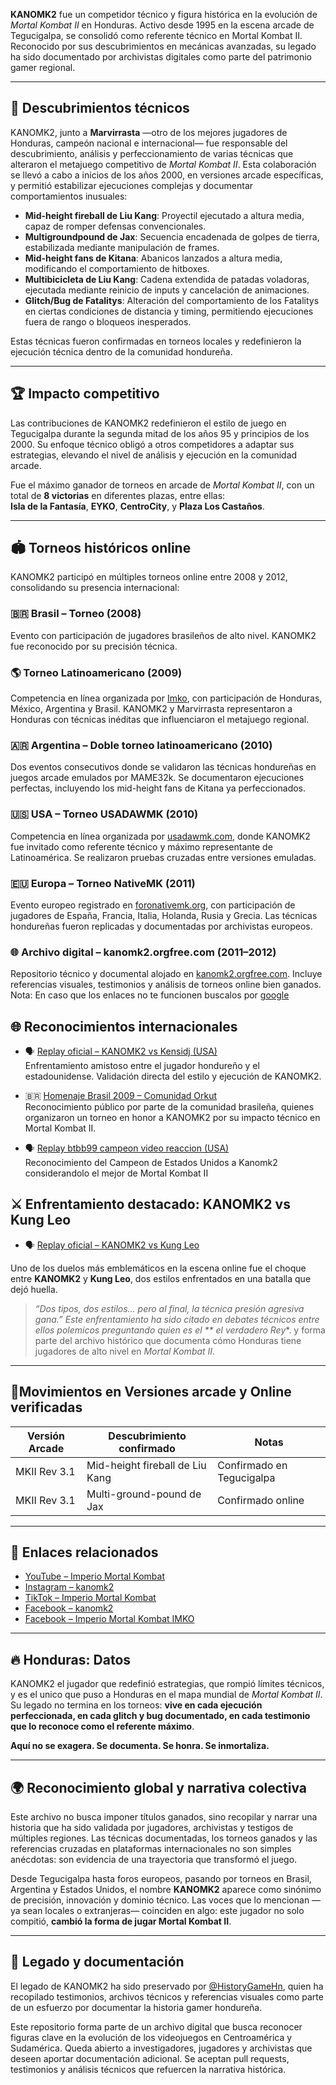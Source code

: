 **KANOMK2** fue un competidor técnico y figura histórica en la evolución de *Mortal Kombat II* en Honduras. Activo desde 1995 en la escena arcade de Tegucigalpa, se consolidó como referente técnico en Mortal Kombat II. Reconocido por sus descubrimientos en mecánicas avanzadas, su legado ha sido documentado por archivistas digitales como parte del patrimonio gamer regional.

---

## 🧬 Descubrimientos técnicos

KANOMK2, junto a **Marvirrasta** —otro de los mejores jugadores de Honduras, campeón nacional e internacional— fue responsable del descubrimiento, análisis y perfeccionamiento de varias técnicas que alteraron el metajuego competitivo de *Mortal Kombat II*. Esta colaboración se llevó a cabo a inicios de los años 2000, en versiones arcade específicas, y permitió estabilizar ejecuciones complejas y documentar comportamientos inusuales:

- **Mid-height fireball de Liu Kang**: Proyectil ejecutado a altura media, capaz de romper defensas convencionales.  
- **Multigroundpound de Jax**: Secuencia encadenada de golpes de tierra, estabilizada mediante manipulación de frames.  
- **Mid-height fans de Kitana**: Abanicos lanzados a altura media, modificando el comportamiento de hitboxes.  
- **Multibicicleta de Liu Kang**: Cadena extendida de patadas voladoras, ejecutada mediante reinicio de inputs y cancelación de animaciones.  
- **Glitch/Bug de Fatalitys**: Alteración del comportamiento de los Fatalitys en ciertas condiciones de distancia y timing, permitiendo ejecuciones fuera de rango o bloqueos inesperados.

Estas técnicas fueron confirmadas en torneos locales y redefinieron la ejecución técnica dentro de la comunidad hondureña.

---

## 🏆 Impacto competitivo

Las contribuciones de KANOMK2 redefinieron el estilo de juego en Tegucigalpa durante la segunda mitad de los años 95 y principios de los 2000. Su enfoque técnico obligó a otros competidores a adaptar sus estrategias, elevando el nivel de análisis y ejecución en la comunidad arcade.

Fue el máximo ganador de torneos en arcade de *Mortal Kombat II*, con un total de **8 victorias** en diferentes plazas, entre ellas:  
**Isla de la Fantasía**, **EYKO**, **CentroCity**, y **Plaza Los Castaños**.

---

## 🏟️ Torneos históricos online

KANOMK2 participó en múltiples torneos online entre 2008 y 2012, consolidando su presencia internacional:

### 🇧🇷 Brasil – Torneo (2008)  
Evento con participación de jugadores brasileños de alto nivel. KANOMK2 fue reconocido por su precisión técnica.

### 🌎 Torneo Latinoamericano (2009)  
Competencia en línea organizada por [Imko](https://imko.superforo.net), con participación de Honduras, México, Argentina y Brasil. KANOMK2 y Marvirrasta representaron a Honduras con técnicas inéditas que influenciaron el metajuego regional.

### 🇦🇷 Argentina – Doble torneo latinoamericano (2010)  
Dos eventos consecutivos donde se validaron las técnicas hondureñas en juegos arcade emulados por MAME32k. Se documentaron ejecuciones perfectas, incluyendo los mid-height fans de Kitana ya perfeccionados.

### 🇺🇸 USA – Torneo USADAWMK (2010)  
Competencia en línea organizada por [usadawmk.com](https://usadawmk.com), donde KANOMK2 fue invitado como referente técnico y máximo representante de Latinoamérica. Se realizaron pruebas cruzadas entre versiones emuladas.

### 🇪🇺 Europa – Torneo NativeMK (2011)  
Evento europeo registrado en [foronativemk.org](http://foronativemk.org), con participación de jugadores de España, Francia, Italia, Holanda, Rusia y Grecia. Las técnicas hondureñas fueron replicadas y documentadas por archivistas europeos.

### 🌐 Archivo digital – kanomk2.orgfree.com (2011–2012)  
Repositorio técnico y documental alojado en [kanomk2.orgfree.com](https://kanomk2.orgfree.com). Incluye referencias visuales, testimonios y análisis de torneos online bien ganados.  
Nota: En caso que los enlaces no te funcionen buscalos por [google](https://www.google.com/search?q=kanomk2.orgfree)

## 🌐 Reconocimientos internacionales

- 🗣️ [Replay oficial – KANOMK2 vs Kensidj (USA)](https://archive.org/details/1641344210986-7966)  
  Enfrentamiento amistoso entre el jugador hondureño y el estadounidense. Validación directa del estilo y ejecución de KANOMK2.

- 🇧🇷 [Homenaje Brasil 2009 – Comunidad Orkut](https://www.youtube.com/watch?v=iWv8BKHko04&t=20s)  
  Reconocimiento público por parte de la comunidad brasileña, quienes organizaron un torneo en honor a KANOMK2 por su impacto técnico en Mortal Kombat II.

- 🗣️ [Replay btbb99 campeon video reaccion (USA)](https://www.youtube.com/watch?v=BXTbrBFh6io&t=4s)  
  Reconocimiento del Campeon de Estados Unidos a Kanomk2 considerandolo el mejor de Mortal Kombat II  

 ## ⚔️ Enfrentamiento destacado: KANOMK2 vs Kung Leo  
- 🗣️ [Replay oficial – KANOMK2 vs Kung Leo](https://archive.org/details/1641344210986-7966)  
 
Uno de los duelos más emblemáticos en la escena online fue el choque entre **KANOMK2** y **Kung Leo**, dos estilos enfrentados en una batalla que dejó huella.
> *“Dos tipos, dos estilos... pero al final, la técnica presión agresiva gana.”
Este enfrentamiento ha sido citado en debates técnicos entre ellos polemicos preguntando quien es el ** el verdadero Rey**. y forma parte del archivo histórico que documenta cómo Honduras tiene jugadores de alto nivel en *Mortal Kombat II*. 
---

## 🧪Movimientos en Versiones arcade y Online verificadas

| Versión Arcade | Descubrimiento confirmado         | Notas                     |
|----------------|-----------------------------------|---------------------------|
| MKII Rev 3.1   | Mid-height fireball de Liu Kang   | Confirmado en Tegucigalpa |
| MKII Rev 3.1   | Multi-ground-pound de Jax         | Confirmado online         |

---

## 📎 Enlaces relacionados

- [YouTube – Imperio Mortal Kombat](https://www.youtube.com/@imperiomortalkombat)  
- [Instagram – kanomk2](https://instagram.com/kanomk2)  
- [TikTok – Imperio Mortal Kombat](https://www.tiktok.com/@imperiomortalkombat)  
- [Facebook – kanomk2](https://www.facebook.com/Kanomk2hn)  
- [Facebook – Imperio Mortal Kombat IMKO](https://www.facebook.com/ImperioMortalKombatOnline)

---

## 🔥 Honduras: Datos

KANOMK2 el jugador que redefinió estrategias, que rompió límites técnicos, y es el unico que puso a Honduras en el mapa mundial de *Mortal Kombat II*.  
Su legado no termina en los torneos: **vive en cada ejecución perfeccionada, en cada glitch y bug documentado, en cada testimonio que lo reconoce como el referente máximo**.

**Aquí no se exagera. Se documenta. Se honra. Se inmortaliza.**



---

## 🌍 Reconocimiento global y narrativa colectiva

Este archivo no busca imponer títulos ganados, sino recopilar y narrar una historia que ha sido validada por jugadores, archivistas y testigos de múltiples regiones. Las técnicas documentadas, los torneos ganados y las referencias cruzadas en plataformas internacionales no son simples anécdotas: son evidencia de una trayectoria que transformó el juego.

Desde Tegucigalpa hasta foros europeos, pasando por torneos en Brasil, Argentina y Estados Unidos, el nombre **KANOMK2** aparece como sinónimo de precisión, innovación y dominio técnico. Las voces que lo mencionan —ya sean locales o extranjeras— coinciden en algo: este jugador no solo compitió, **cambió la forma de jugar Mortal Kombat II**.

---
## 🧠 Legado y documentación

El legado de KANOMK2 ha sido preservado por [@HistoryGameHn](https://github.com/HistoryGameHn), quien ha recopilado testimonios, archivos técnicos y referencias visuales como parte de un esfuerzo por documentar la historia gamer hondureña.

Este repositorio forma parte de un archivo digital que busca reconocer figuras clave en la evolución de los videojuegos en Centroamérica y Sudamérica.
Queda abierto a investigadores, jugadores y archivistas que deseen aportar documentación adicional. Se aceptan pull requests, testimonios y análisis técnicos que refuercen la narrativa histórica.
